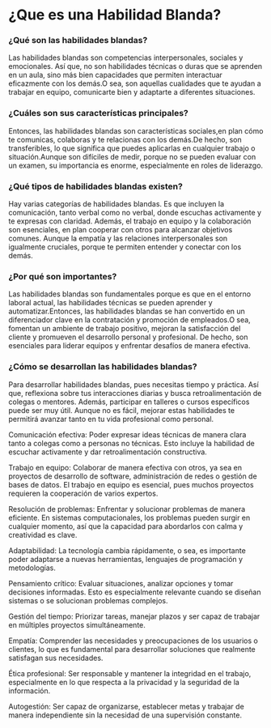 # **¿Que es una Habilidad Blanda?**


### ¿Qué son las habilidades blandas?
Las habilidades blandas son competencias interpersonales, sociales y emocionales. Así que, no son habilidades técnicas o duras que se aprenden en un aula, sino más bien capacidades que permiten interactuar eficazmente con los demás.O sea, son aquellas cualidades que te ayudan a trabajar en equipo, comunicarte bien y adaptarte a diferentes situaciones.

### ¿Cuáles son sus características principales?
Entonces, las habilidades blandas son características sociales,en plan cómo te comunicas, colaboras y te relacionas con los demás.De hecho, son transferibles, lo que significa que puedes aplicarlas en cualquier trabajo o situación.Aunque son difíciles de medir, porque no se pueden evaluar con un examen, su importancia es enorme, especialmente en roles de liderazgo.

### ¿Qué tipos de habilidades blandas existen?
Hay varias categorías de habilidades blandas. Es que incluyen la comunicación, tanto verbal como no verbal, donde escuchas activamente y te expresas con claridad. Además, el trabajo en equipo y la colaboración son esenciales, en plan cooperar con otros para alcanzar objetivos comunes. Aunque la empatía y las relaciones interpersonales son igualmente cruciales, porque te permiten entender y conectar con los demás.

### ¿Por qué son importantes?
Las habilidades blandas son fundamentales porque es que en el entorno laboral actual, las habilidades técnicas se pueden aprender y automatizar.Entonces, las habilidades blandas se han convertido en un diferenciador clave en la contratación y promoción de empleados.O sea, fomentan un ambiente de trabajo positivo, mejoran la satisfacción del cliente y promueven el desarrollo personal y profesional. De hecho, son esenciales para liderar equipos y enfrentar desafíos de manera efectiva.

### ¿Cómo se desarrollan las habilidades blandas?
Para desarrollar habilidades blandas, pues necesitas tiempo y práctica. Así que, reflexiona sobre tus interacciones diarias y busca retroalimentación de colegas o mentores. Además, participar en talleres o cursos específicos puede ser muy útil. Aunque no es fácil, mejorar estas habilidades te permitirá avanzar tanto en tu vida profesional como personal.

Comunicación efectiva: Poder expresar ideas técnicas de manera clara tanto a colegas como a personas no técnicas. Esto incluye la habilidad de escuchar activamente y dar retroalimentación constructiva.

Trabajo en equipo: Colaborar de manera efectiva con otros, ya sea en proyectos de desarrollo de software, administración de redes o gestión de bases de datos. El trabajo en equipo es esencial, pues muchos proyectos requieren la cooperación de varios expertos.

Resolución de problemas: Enfrentar y solucionar problemas de manera eficiente. En sistemas computacionales, los problemas pueden surgir en cualquier momento, así que la capacidad para abordarlos con calma y creatividad es clave.

Adaptabilidad: La tecnología cambia rápidamente, o sea, es importante poder adaptarse a nuevas herramientas, lenguajes de programación y metodologías.

Pensamiento crítico: Evaluar situaciones, analizar opciones y tomar decisiones informadas. Esto es especialmente relevante cuando se diseñan sistemas o se solucionan problemas complejos.

Gestión del tiempo: Priorizar tareas, manejar plazos y ser capaz de trabajar en múltiples proyectos simultáneamente.

Empatía: Comprender las necesidades y preocupaciones de los usuarios o clientes, lo que es fundamental para desarrollar soluciones que realmente satisfagan sus necesidades.

Ética profesional: Ser responsable y mantener la integridad en el trabajo, especialmente en lo que respecta a la privacidad y la seguridad de la información.

Autogestión: Ser capaz de organizarse, establecer metas y trabajar de manera independiente sin la necesidad de una supervisión constante.